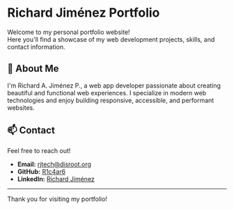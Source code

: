 # Richard Jiménez Portfolio

Welcome to my personal portfolio website!  
Here you'll find a showcase of my web development projects, skills, and contact information.

## 🚀 About Me

I'm Richard A. Jiménez P., a web app developer passionate about creating beautiful and functional web experiences. I specialize in modern web technologies and enjoy building responsive, accessible, and performant websites.

## 📫 Contact

Feel free to reach out!

- **Email:** [rjtech@disroot.org](mailto:rjtech@disroot.org)
- **GitHub:** [R1c4ar6](https://github.com/R1c4ar6)
- **LinkedIn:** [Richard Jiménez](https://www.linkedin.com/in/richard-jiménez-9a57b41b4)

---

Thank you for visiting my portfolio!